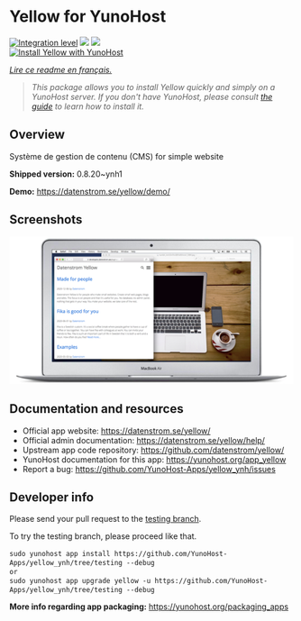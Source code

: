 <!--
N.B.: This README was automatically generated by https://github.com/YunoHost/apps/tree/master/tools/README-generator
It shall NOT be edited by hand.
-->

# Yellow for YunoHost

[![Integration level](https://dash.yunohost.org/integration/yellow.svg)](https://dash.yunohost.org/appci/app/yellow) ![](https://ci-apps.yunohost.org/ci/badges/yellow.status.svg) ![](https://ci-apps.yunohost.org/ci/badges/yellow.maintain.svg)  
[![Install Yellow with YunoHost](https://install-app.yunohost.org/install-with-yunohost.svg)](https://install-app.yunohost.org/?app=yellow)

*[Lire ce readme en français.](./README_fr.md)*

> *This package allows you to install Yellow quickly and simply on a YunoHost server.
If you don't have YunoHost, please consult [the guide](https://yunohost.org/#/install) to learn how to install it.*

## Overview

Système de gestion de contenu (CMS) for simple website

**Shipped version:** 0.8.20~ynh1

**Demo:** https://datenstrom.se/yellow/demo/

## Screenshots

![](./doc/screenshots/datenstrom-yellow-en.png)

## Documentation and resources

* Official app website: https://datenstrom.se/yellow/
* Official admin documentation: https://datenstrom.se/yellow/help/
* Upstream app code repository: https://github.com/datenstrom/yellow/
* YunoHost documentation for this app: https://yunohost.org/app_yellow
* Report a bug: https://github.com/YunoHost-Apps/yellow_ynh/issues

## Developer info

Please send your pull request to the [testing branch](https://github.com/YunoHost-Apps/yellow_ynh/tree/testing).

To try the testing branch, please proceed like that.
```
sudo yunohost app install https://github.com/YunoHost-Apps/yellow_ynh/tree/testing --debug
or
sudo yunohost app upgrade yellow -u https://github.com/YunoHost-Apps/yellow_ynh/tree/testing --debug
```

**More info regarding app packaging:** https://yunohost.org/packaging_apps